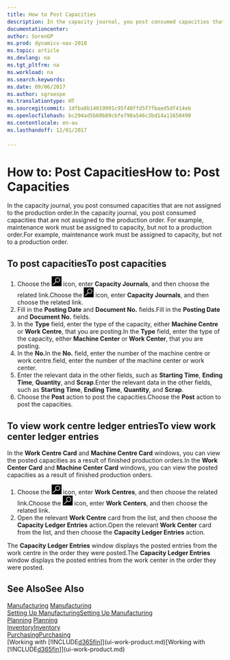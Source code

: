 ```yaml
---
title: How to Post Capacities
description: In the capacity journal, you post consumed capacities that are not assigned to the production order. For example, maintenance work must be assigned to capacity, but not to a production order.
documentationcenter: 
author: SorenGP
ms.prod: dynamics-nav-2018
ms.topic: article
ms.devlang: na
ms.tgt_pltfrm: na
ms.workload: na
ms.search.keywords: 
ms.date: 09/06/2017
ms.author: sgroespe
ms.translationtype: HT
ms.sourcegitcommit: 1dfba8b14019991c95f40ffd5f7fbaed5df414eb
ms.openlocfilehash: bc294ad5b60b89cbfe790a546c3bd14a11650490
ms.contentlocale: en-au
ms.lasthandoff: 12/01/2017

---
```

# <a name="how-to-post-capacities"></a><span data-ttu-id="1bf17-104">How to: Post Capacities</span><span class="sxs-lookup"><span data-stu-id="1bf17-104">How to: Post Capacities</span></span>
<span data-ttu-id="1bf17-105">In the capacity journal, you post consumed capacities that are not assigned to the production order.</span><span class="sxs-lookup"><span data-stu-id="1bf17-105">In the capacity journal, you post consumed capacities that are not assigned to the production order.</span></span> <span data-ttu-id="1bf17-106">For example, maintenance work must be assigned to capacity, but not to a production order.</span><span class="sxs-lookup"><span data-stu-id="1bf17-106">For example, maintenance work must be assigned to capacity, but not to a production order.</span></span>  

## <a name="to-post-capacities"></a><span data-ttu-id="1bf17-107">To post capacities</span><span class="sxs-lookup"><span data-stu-id="1bf17-107">To post capacities</span></span>  
1.  <span data-ttu-id="1bf17-108">Choose the ![Search for Page or Report](media/ui-search/search_small.png "Search for Page or Report icon") icon, enter **Capacity Journals**, and then choose the related link.</span><span class="sxs-lookup"><span data-stu-id="1bf17-108">Choose the ![Search for Page or Report](media/ui-search/search_small.png "Search for Page or Report icon") icon, enter **Capacity Journals**, and then choose the related link.</span></span>  
2.  <span data-ttu-id="1bf17-109">Fill in the **Posting Date** and **Document No.** fields.</span><span class="sxs-lookup"><span data-stu-id="1bf17-109">Fill in the **Posting Date** and **Document No.** fields.</span></span>  
3.  <span data-ttu-id="1bf17-110">In the **Type** field, enter the type of the capacity, either **Machine Centre** or **Work Centre**, that you are posting.</span><span class="sxs-lookup"><span data-stu-id="1bf17-110">In the **Type** field, enter the type of the capacity, either **Machine Center** or **Work Center**, that you are posting.</span></span>  
4.  <span data-ttu-id="1bf17-111">In the **No.**</span><span class="sxs-lookup"><span data-stu-id="1bf17-111">In the **No.**</span></span> <span data-ttu-id="1bf17-112">field, enter the number of the machine centre or work centre.</span><span class="sxs-lookup"><span data-stu-id="1bf17-112">field, enter the number of the machine center or work center.</span></span>  
5.  <span data-ttu-id="1bf17-113">Enter the relevant data in the other fields, such as **Starting Time**, **Ending Time**, **Quantity**, and **Scrap**.</span><span class="sxs-lookup"><span data-stu-id="1bf17-113">Enter the relevant data in the other fields, such as **Starting Time**, **Ending Time**, **Quantity**, and **Scrap**.</span></span>  
6.  <span data-ttu-id="1bf17-114">Choose the **Post** action to post the capacities.</span><span class="sxs-lookup"><span data-stu-id="1bf17-114">Choose the **Post** action to post the capacities.</span></span>  

## <a name="to-view-work-center-ledger-entries"></a><span data-ttu-id="1bf17-115">To view work centre ledger entries</span><span class="sxs-lookup"><span data-stu-id="1bf17-115">To view work center ledger entries</span></span>  
<span data-ttu-id="1bf17-116">In the **Work Centre Card** and **Machine Centre Card** windows, you can view the posted capacities as a result of finished production orders.</span><span class="sxs-lookup"><span data-stu-id="1bf17-116">In the **Work Center Card** and **Machine Center Card** windows, you can view the posted capacities as a result of finished production orders.</span></span>    
1.  <span data-ttu-id="1bf17-117">Choose the ![Search for Page or Report](media/ui-search/search_small.png "Search for Page or Report icon") icon, enter **Work Centres**, and then choose the related link.</span><span class="sxs-lookup"><span data-stu-id="1bf17-117">Choose the ![Search for Page or Report](media/ui-search/search_small.png "Search for Page or Report icon") icon, enter **Work Centers**, and then choose the related link.</span></span>  
2.  <span data-ttu-id="1bf17-118">Open the relevant **Work Centre** card from the list, and then choose the **Capacity Ledger Entries** action.</span><span class="sxs-lookup"><span data-stu-id="1bf17-118">Open the relevant **Work Center** card from the list, and then choose the **Capacity Ledger Entries** action.</span></span>  

<span data-ttu-id="1bf17-119">The **Capacity Ledger Entries** window displays the posted entries from the work centre in the order they were posted.</span><span class="sxs-lookup"><span data-stu-id="1bf17-119">The **Capacity Ledger Entries** window displays the posted entries from the work center in the order they were posted.</span></span>   

## <a name="see-also"></a><span data-ttu-id="1bf17-120">See Also</span><span class="sxs-lookup"><span data-stu-id="1bf17-120">See Also</span></span>  
<span data-ttu-id="1bf17-121">[Manufacturing](production-manage-manufacturing.md)  </span><span class="sxs-lookup"><span data-stu-id="1bf17-121">[Manufacturing](production-manage-manufacturing.md)  </span></span>  
[<span data-ttu-id="1bf17-122">Setting Up Manufacturing</span><span class="sxs-lookup"><span data-stu-id="1bf17-122">Setting Up Manufacturing</span></span>](production-configure-production-processes.md)  
<span data-ttu-id="1bf17-123">[Planning](production-planning.md)    </span><span class="sxs-lookup"><span data-stu-id="1bf17-123">[Planning](production-planning.md)    </span></span>  
[<span data-ttu-id="1bf17-124">Inventory</span><span class="sxs-lookup"><span data-stu-id="1bf17-124">Inventory</span></span>](inventory-manage-inventory.md)  
[<span data-ttu-id="1bf17-125">Purchasing</span><span class="sxs-lookup"><span data-stu-id="1bf17-125">Purchasing</span></span>](purchasing-manage-purchasing.md)  
<span data-ttu-id="1bf17-126">[Working with [!INCLUDE[d365fin](includes/d365fin_md.md)]](ui-work-product.md)</span><span class="sxs-lookup"><span data-stu-id="1bf17-126">[Working with [!INCLUDE[d365fin](includes/d365fin_md.md)]](ui-work-product.md)</span></span>

